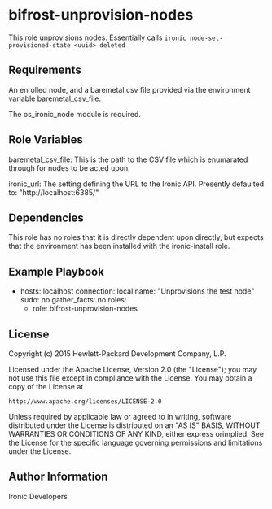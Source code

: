 bifrost-unprovision-nodes
=========================

This role unprovisions nodes.  Essentially calls `ironic node-set-provisioned-state <uuid> deleted`


Requirements
------------

An enrolled node, and a baremetal.csv file provided via the environment variable baremetal_csv_file.

The os_ironic_node module is required.

Role Variables
--------------

baremetal_csv_file: This is the path to the CSV file which is enumarated through for nodes to be acted upon.

ironic_url: The setting defining the URL to the Ironic API.  Presently defaulted to: "http://localhost:6385/"

Dependencies
------------

This role has no roles that it is directly dependent upon directly, but expects that the environment has been installed with the ironic-install role.

Example Playbook
----------------

- hosts: localhost
  connection: local
  name: "Unprovisions the test node"
  sudo: no
  gather_facts: no
  roles:
    - role: bifrost-unprovision-nodes

License
-------

Copyright (c) 2015 Hewlett-Packard Development Company, L.P.

Licensed under the Apache License, Version 2.0 (the "License");
you may not use this file except in compliance with the License.
You may obtain a copy of the License at

    http://www.apache.org/licenses/LICENSE-2.0

Unless required by applicable law or agreed to in writing, software
distributed under the License is distributed on an "AS IS" BASIS,
WITHOUT WARRANTIES OR CONDITIONS OF ANY KIND, either express orimplied.
See the License for the specific language governing permissions and
limitations under the License.

Author Information
------------------

Ironic Developers
